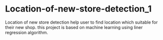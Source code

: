 # Location-of-new-store-detection_1
Location of new store detection help user to find location which suitable for their new shop. this project is based on machine learning using liner regression algorithm.
